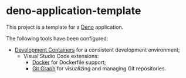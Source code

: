 # deno-application-template

This project is a template for a [Deno](https://deno.com/) application.

The following tools have been configured:
- [Development Containers](https://containers.dev) for a consistent development environment;
  - Visual Studio Code extensions:
    - [Docker](https://marketplace.visualstudio.com/items?itemName=ms-azuretools.vscode-docker) for Dockerfile support;
    - [Git Graph](https://marketplace.visualstudio.com/items?itemName=mhutchie.git-graph) for visualizing and managing Git repositories.
